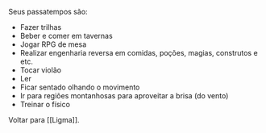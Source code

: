Seus passatempos são:

- Fazer trilhas
- Beber e comer em tavernas
- Jogar RPG de mesa
- Realizar engenharia reversa em comidas, poções, magias, construtos e etc.
- Tocar violão
- Ler
- Ficar sentado olhando o movimento
- Ir para regiões montanhosas para aproveitar a brisa (do vento)
- Treinar o físico

Voltar para [[Ligma]].